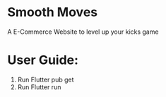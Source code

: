 # Smooth Moves

A E-Commerce Website to level up your kicks game

# User Guide:
1. Run Flutter pub get
2. Run Flutter run


